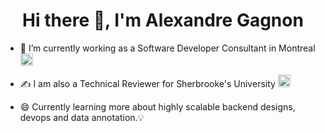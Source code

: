 


   <h1 align="center">Hi there 👋, I'm Alexandre Gagnon</h1>  
  <p align="left"></p>

- 🏢 I’m currently working as a Software Developer Consultant in Montreal <img src="https://user-images.githubusercontent.com/73175206/179026052-3f7fed55-1eab-45ac-89c4-553fce2ed02e.png" alt="drawing" width="20"/>
- ✍️ I am also a Technical Reviewer for Sherbrooke's University <img src="https://user-images.githubusercontent.com/73175206/222775997-932183c0-c535-44a4-8df3-a92946e892db.png" alt="drawing" width="20"/>

- 😄 Currently learning more about highly scalable backend designs, devops and data annotation.💡
